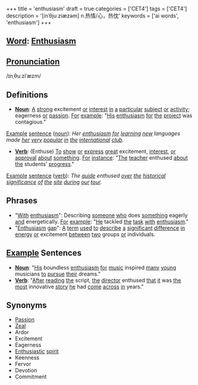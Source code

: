 +++
title = 'enthusiasm'
draft = true
categories = ['CET4']
tags = ['CET4']
description = '[inˈθjuːziæzəm] n.热情/心，热忱'
keywords = ['ai words', 'enthusiasm']
+++

## [Word](/en/post/word/): [Enthusiasm](/en/post/enthusiasm/)

## [Pronunciation](/en/post/pronunciation/)
/ɪnˌθuːziˈæzm/

## Definitions
- **[Noun](/en/post/noun/)**: [A](/en/post/a/) [strong](/en/post/strong/) excitement [or](/en/post/or/) [interest](/en/post/interest/) [in](/en/post/in/) [a](/en/post/a/) [particular](/en/post/particular/) [subject](/en/post/subject/) [or](/en/post/or/) [activity](/en/post/activity/); eagerness [or](/en/post/or/) [passion](/en/post/passion/). [For](/en/post/for/) [example](/en/post/example/): "[His](/en/post/his/) [enthusiasm](/en/post/enthusiasm/) [for](/en/post/for/) [the](/en/post/the/) [project](/en/post/project/) was contagious."

[Example](/en/post/example/) [sentence](/en/post/sentence/) ([noun](/en/post/noun/)): _Her [enthusiasm](/en/post/enthusiasm/) [for](/en/post/for/) [learning](/en/post/learning/) [new](/en/post/new/) languages made [her](/en/post/her/) [very](/en/post/very/) [popular](/en/post/popular/) [in](/en/post/in/) [the](/en/post/the/) [international](/en/post/international/) [club](/en/post/club/)._

- **[Verb](/en/post/verb/)**: (Enthuse) [To](/en/post/to/) [show](/en/post/show/) [or](/en/post/or/) [express](/en/post/express/) [great](/en/post/great/) excitement, [interest](/en/post/interest/), [or](/en/post/or/) [approval](/en/post/approval/) [about](/en/post/about/) [something](/en/post/something/). [For](/en/post/for/) [instance](/en/post/instance/): "[The](/en/post/the/) [teacher](/en/post/teacher/) enthused [about](/en/post/about/) [the](/en/post/the/) students' [progress](/en/post/progress/)."

[Example](/en/post/example/) [sentence](/en/post/sentence/) ([verb](/en/post/verb/)): _The [guide](/en/post/guide/) enthused [over](/en/post/over/) [the](/en/post/the/) [historical](/en/post/historical/) [significance](/en/post/significance/) [of](/en/post/of/) [the](/en/post/the/) [site](/en/post/site/) [during](/en/post/during/) [our](/en/post/our/) [tour](/en/post/tour/)._

## Phrases
- "[With](/en/post/with/) [enthusiasm](/en/post/enthusiasm/)": Describing [someone](/en/post/someone/) [who](/en/post/who/) does [something](/en/post/something/) eagerly [and](/en/post/and/) energetically. [For](/en/post/for/) [example](/en/post/example/): "[He](/en/post/he/) tackled [the](/en/post/the/) [task](/en/post/task/) [with](/en/post/with/) [enthusiasm](/en/post/enthusiasm/)."
- "[Enthusiasm](/en/post/enthusiasm/) [gap](/en/post/gap/)": [A](/en/post/a/) [term](/en/post/term/) [used](/en/post/used/) [to](/en/post/to/) [describe](/en/post/describe/) [a](/en/post/a/) [significant](/en/post/significant/) [difference](/en/post/difference/) [in](/en/post/in/) [energy](/en/post/energy/) [or](/en/post/or/) excitement [between](/en/post/between/) [two](/en/post/two/) groups [or](/en/post/or/) individuals.

## [Example](/en/post/example/) Sentences
- **[Noun](/en/post/noun/)**: "[His](/en/post/his/) boundless [enthusiasm](/en/post/enthusiasm/) [for](/en/post/for/) [music](/en/post/music/) inspired [many](/en/post/many/) [young](/en/post/young/) musicians [to](/en/post/to/) [pursue](/en/post/pursue/) [their](/en/post/their/) dreams."
- **[Verb](/en/post/verb/)**: "[After](/en/post/after/) [reading](/en/post/reading/) [the](/en/post/the/) script, [the](/en/post/the/) [director](/en/post/director/) enthused [that](/en/post/that/) [it](/en/post/it/) was [the](/en/post/the/) [most](/en/post/most/) innovative [story](/en/post/story/) [he](/en/post/he/) had [come](/en/post/come/) [across](/en/post/across/) [in](/en/post/in/) years."

## Synonyms
- [Passion](/en/post/passion/)
- [Zeal](/en/post/zeal/)
- Ardor
- Excitement
- Eagerness
- [Enthusiastic](/en/post/enthusiastic/) [spirit](/en/post/spirit/)
- Keenness
- Fervor
- Devotion
- Commitment
